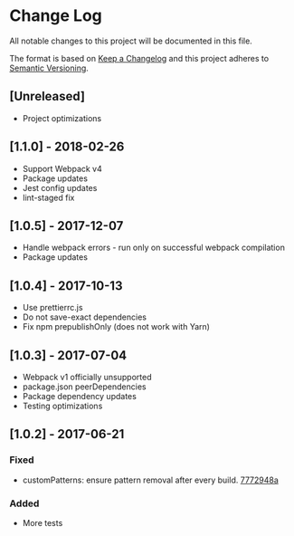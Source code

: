 # Change Log

All notable changes to this project will be documented in this file.

The format is based on [Keep a Changelog](http://keepachangelog.com/)
and this project adheres to [Semantic Versioning](http://semver.org/).

## [Unreleased]

*   Project optimizations

## [1.1.0] - 2018-02-26

*   Support Webpack v4
*   Package updates
*   Jest config updates
*   lint-staged fix

## [1.0.5] - 2017-12-07

*   Handle webpack errors - run only on successful webpack compilation
*   Package updates

## [1.0.4] - 2017-10-13

*   Use prettierrc.js
*   Do not save-exact dependencies
*   Fix npm prepublishOnly (does not work with Yarn)

## [1.0.3] - 2017-07-04

*   Webpack v1 officially unsupported
*   package.json peerDependencies
*   Package dependency updates
*   Testing optimizations

## [1.0.2] - 2017-06-21

### Fixed

*   customPatterns: ensure pattern removal after every build. [7772948a](https://github.com/chrisblossom/clean-self-webpack-plugin/commit/7772948a488ddedadff815c926a70ef18e84fb3d)

### Added

*   More tests
